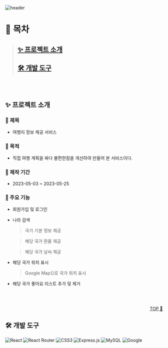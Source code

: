 ![header](https://capsule-render.vercel.app/api?type=waving&color=gradient&height=300&section=header&text=Trip&fontSize=100)

# 🔖 목차

> ## [✨ 프로젝트 소개](#-프로젝트-소개-notion)
>
> ## [🛠 개발 도구](#-개발-도구-1)

<br/>
<br/>

## ✨ 프로젝트 소개

### 🌟 제목

-   여행지 정보 제공 서비스

### 🚀 목적

-   직접 여행 계획을 짜다 불편한점을 개선하여 만들어 본 서비스이다.

### 📆 제작 기간

-   2023-05-03 ~ 2023-05-25

### 🔎 주요 기능

-   회원가입 및 로그인

-   나라 검색

    > 국가 기본 정보 제공

    > 해당 국가 환율 제공

    > 해당 국가 날씨 제공

-   해당 국가 위치 표시

    > Google Map으로 국가 위치 표시

-   해당 국가 좋아요 리스트 추가 및 제거

<br/>
<br/>

<p align="right" dir="auto">
<a href="https://github.com/dongyoon7212/Trip">TOP 🔼</a>
</p>

## 🛠 개발 도구

![React](https://img.shields.io/badge/react-%2320232a.svg?style=for-the-badge&logo=react&logoColor=%2361DAFB)
![React Router](https://img.shields.io/badge/React_Router-CA4245?style=for-the-badge&logo=react-router&logoColor=white)
![CSS3](https://img.shields.io/badge/css3-%231572B6.svg?style=for-the-badge&logo=css3&logoColor=white)
![Express.js](https://img.shields.io/badge/express.js-%23404d59.svg?style=for-the-badge&logo=express&logoColor=%2361DAFB)
![MySQL](https://img.shields.io/badge/mysql-4479A1.svg?style=for-the-badge&logo=mysql&logoColor=white)
![Google](https://img.shields.io/badge/google-4285F4?style=for-the-badge&logo=google&logoColor=white)
